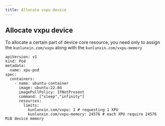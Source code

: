 ```yaml
---
title: Allocate vxpu device
---
```


## Allocate vxpu device

To allocate a certain part of device core resource, you need only to assign the `kunlunxin.com/vxpu` along with the `kunlunxin.com/vxpu-memory`

```
apiVersion: v1
kind: Pod
metadata:
  name: xpu-pod
spec:
  containers:
    - name: ubuntu-container
      image: ubuntu:22.04
      imagePullPolicy: IfNotPresent
      command: ["sleep","infinity"]
      resources:
        limits:
          kunlunxin.com/vxpu: 1 # requesting 1 XPU
          kunlunxin.com/vxpu-memory: 24576 # each XPU require 24576 MiB device memory
```